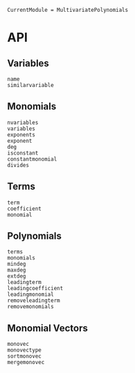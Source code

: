 ```@meta
CurrentModule = MultivariatePolynomials
```

# API

## Variables

```@docs
name
similarvariable
```

## Monomials

```@docs
nvariables
variables
exponents
exponent
deg
isconstant
constantmonomial
divides
```

## Terms

```@docs
term
coefficient
monomial
```

## Polynomials

```@docs
terms
monomials
mindeg
maxdeg
extdeg
leadingterm
leadingcoefficient
leadingmonomial
removeleadingterm
removemonomials
```

## Monomial Vectors

```@docs
monovec
monovectype
sortmonovec
mergemonovec
```
